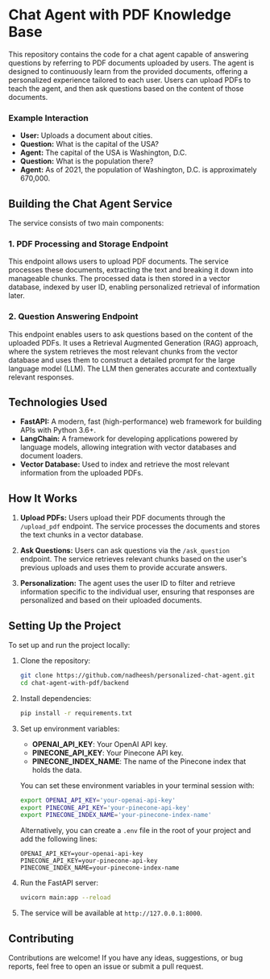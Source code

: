 # Chat Agent with PDF Knowledge Base

This repository contains the code for a chat agent capable of answering questions by referring to PDF documents uploaded by users. The agent is designed to continuously learn from the provided documents, offering a personalized experience tailored to each user. Users can upload PDFs to teach the agent, and then ask questions based on the content of those documents.

### Example Interaction
- **User:** Uploads a document about cities.
- **Question:** What is the capital of the USA?
- **Agent:** The capital of the USA is Washington, D.C.
- **Question:** What is the population there?
- **Agent:** As of 2021, the population of Washington, D.C. is approximately 670,000.

## Building the Chat Agent Service

The service consists of two main components:

### 1. PDF Processing and Storage Endpoint
This endpoint allows users to upload PDF documents. The service processes these documents, extracting the text and breaking it down into manageable chunks. The processed data is then stored in a vector database, indexed by user ID, enabling personalized retrieval of information later.

### 2. Question Answering Endpoint
This endpoint enables users to ask questions based on the content of the uploaded PDFs. It uses a Retrieval Augmented Generation (RAG) approach, where the system retrieves the most relevant chunks from the vector database and uses them to construct a detailed prompt for the large language model (LLM). The LLM then generates accurate and contextually relevant responses.

## Technologies Used

- **FastAPI:** A modern, fast (high-performance) web framework for building APIs with Python 3.6+.
- **LangChain:** A framework for developing applications powered by language models, allowing integration with vector databases and document loaders.
- **Vector Database:** Used to index and retrieve the most relevant information from the uploaded PDFs.

## How It Works

1. **Upload PDFs:** Users upload their PDF documents through the `/upload_pdf` endpoint. The service processes the documents and stores the text chunks in a vector database.
   
2. **Ask Questions:** Users can ask questions via the `/ask_question` endpoint. The service retrieves relevant chunks based on the user's previous uploads and uses them to provide accurate answers.

3. **Personalization:** The agent uses the user ID to filter and retrieve information specific to the individual user, ensuring that responses are personalized and based on their uploaded documents.

## Setting Up the Project

To set up and run the project locally:

1. Clone the repository:
   ```bash
   git clone https://github.com/nadheesh/personalized-chat-agent.git
   cd chat-agent-with-pdf/backend
   ```

2. Install dependencies:
   ```bash
   pip install -r requirements.txt
   ```

3. Set up environment variables:

   - **OPENAI_API_KEY**: Your OpenAI API key.
   - **PINECONE_API_KEY**: Your Pinecone API key.
   - **PINECONE_INDEX_NAME**: The name of the Pinecone index that holds the data.

   You can set these environment variables in your terminal session with:

   ```bash
   export OPENAI_API_KEY='your-openai-api-key'
   export PINECONE_API_KEY='your-pinecone-api-key'
   export PINECONE_INDEX_NAME='your-pinecone-index-name'
   ```

   Alternatively, you can create a `.env` file in the root of your project and add the following lines:

   ```env
   OPENAI_API_KEY=your-openai-api-key
   PINECONE_API_KEY=your-pinecone-api-key
   PINECONE_INDEX_NAME=your-pinecone-index-name
   ```

4. Run the FastAPI server:
   ```bash
   uvicorn main:app --reload 
   ```

5. The service will be available at `http://127.0.0.1:8000`.

## Contributing

Contributions are welcome! If you have any ideas, suggestions, or bug reports, feel free to open an issue or submit a pull request.
